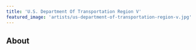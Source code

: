 ```yaml
---
title: 'U.S. Department Of Transportation Region V'
featured_image: 'artists/us-department-of-transportation-region-v.jpg'
---
```


## About


